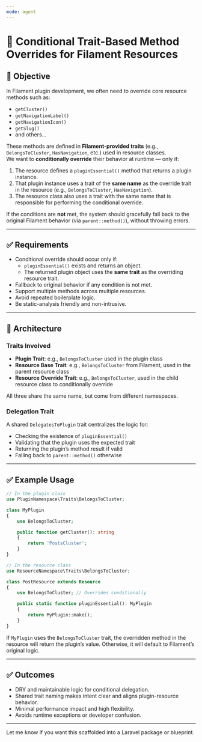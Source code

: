 ```yaml
---
mode: agent
---
```


# 🎯 Conditional Trait-Based Method Overrides for Filament Resources

## 🧠 Objective

In Filament plugin development, we often need to override core resource methods such as:

- `getCluster()`
- `getNavigationLabel()`
- `getNavigationIcon()`
- `getSlug()`
- and others…

These methods are defined in **Filament-provided traits** (e.g., `BelongsToCluster`, `HasNavigation`, etc.) used in resource classes.  
We want to **conditionally override** their behavior at runtime — only if:

1. The resource defines a `pluginEssential()` method that returns a plugin instance.
2. That plugin instance uses a trait of the **same name** as the override trait in the resource (e.g., `BelongsToCluster`, `HasNavigation`).
3. The resource class also uses a trait with the same name that is responsible for performing the conditional override.

If the conditions are **not** met, the system should gracefully fall back to the original Filament behavior (via `parent::method()`), without throwing errors.

---

## ✅ Requirements

- Conditional override should occur only if:
  - `pluginEssential()` exists and returns an object.
  - The returned plugin object uses the **same trait** as the overriding resource trait.
- Fallback to original behavior if any condition is not met.
- Support multiple methods across multiple resources.
- Avoid repeated boilerplate logic.
- Be static-analysis friendly and non-intrusive.

---

## 🧩 Architecture

### Traits Involved

- **Plugin Trait**: e.g., `BelongsToCluster` used in the plugin class
- **Resource Base Trait**: e.g., `BelongsToCluster` from Filament, used in the parent resource class
- **Resource Override Trait**: e.g., `BelongsToCluster`, used in the child resource class to conditionally override

All three share the same name, but come from different namespaces.

### Delegation Trait

A shared `DelegatesToPlugin` trait centralizes the logic for:

- Checking the existence of `pluginEssential()`
- Validating that the plugin uses the expected trait
- Returning the plugin’s method result if valid
- Falling back to `parent::method()` otherwise

---

## ✅ Example Usage

````php
// In the plugin class
use PluginNamespace\Traits\BelongsToCluster;

class MyPlugin
{
    use BelongsToCluster;

    public function getCluster(): string
    {
        return 'PostsCluster';
    }
}
````

````php
// In the resource class
use ResourceNamespace\Traits\BelongsToCluster;

class PostResource extends Resource
{
    use BelongsToCluster; // Overrides conditionally

    public static function pluginEssential(): MyPlugin
    {
        return MyPlugin::make();
    }
}
````

If `MyPlugin` uses the `BelongsToCluster` trait, the overridden method in the resource will return the plugin’s value. Otherwise, it will default to Filament’s original logic.

---

## ✅ Outcomes

- DRY and maintainable logic for conditional delegation.
- Shared trait naming makes intent clear and aligns plugin-resource behavior.
- Minimal performance impact and high flexibility.
- Avoids runtime exceptions or developer confusion.

---

Let me know if you want this scaffolded into a Laravel package or blueprint.
